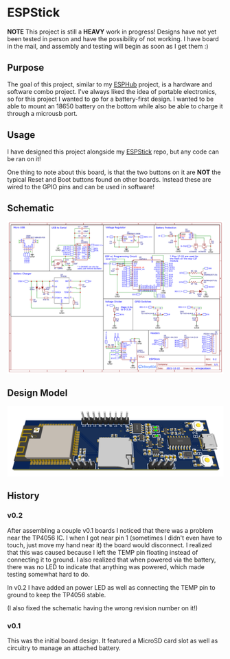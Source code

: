 # ESPStick

**NOTE** This project is still a **HEAVY** work in progress! Designs have not yet been tested in person and have the possibility of not working. I have board in the mail, and assembly and testing will begin as soon as I get them :)

## Purpose

The goal of this project, similar to my [ESPHub](https://github.com/emwjacobson/ESPHub) project, is a hardware and software combo project. I've always liked the idea of portable electronics, so for this project I wanted to go for a battery-first design. I wanted to be able to mount an 18650 battery on the bottom while also be able to charge it through a microusb port.

## Usage

I have designed this project alongside my [ESPStick](https://github.com/emwjacobson/ESP32_Wifi_Toolkit) repo, but any code can be ran on it!

One thing to note about this board, is that the two buttons on it are **NOT** the typical Reset and Boot buttons found on other boards. Instead these are wired to the GPIO pins and can be used in software!

## Schematic

![Schematic](images/schematic.png)

## Design Model

![Model](images/model.png)

## History

### v0.2

After assembling a couple v0.1 boards I noticed that there was a problem near the TP4056 IC. I when I got near pin 1 (sometimes I didn't even have to touch, just move my hand near it) the board would disconnect. I realized that this was caused because I left the TEMP pin floating instead of connecting it to ground. I also realized that when powered via the battery, there was no LED to indicate that anything was powered, which made testing somewhat hard to do.

In v0.2 I have added an power LED as well as connecting the TEMP pin to ground to keep the TP4056 stable.

(I also fixed the schematic having the wrong revision number on it!)

### v0.1

This was the initial board design. It featured a MicroSD card slot as well as circuitry to manage an attached battery.